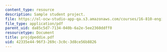 ```yaml
---
content_type: resource
description: Sample student project.
file: https://ol-ocw-studio-app-qa.s3.amazonaws.com/courses/16-810-engineering-design-and-rapid-prototyping-january-iap-2007/42335e4496f3269c3c0c3d8ce56b8826_projdpeddie.pdf
file_type: application/pdf
parent_uid: da85c5d7-7134-040b-6a2e-5ee2360ddff0
resourcetype: Document
title: projdpeddie.pdf
uid: 42335e44-96f3-269c-3c0c-3d8ce56b8826
---
```

